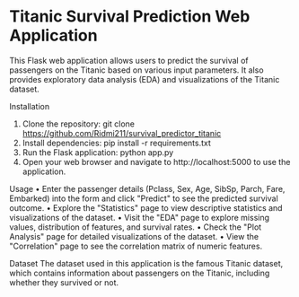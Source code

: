 # Titanic Survival Prediction Web Application

This Flask web application allows users to predict the survival of passengers on the Titanic based on various input parameters. It also provides exploratory data analysis (EDA) and visualizations of the Titanic dataset.

Installation
1.	Clone the repository:
git clone https://github.com/Ridmi211/survival_predictor_titanic
2.	Install dependencies:
pip install -r requirements.txt 
3.	Run the Flask application:
python app.py 
4.	Open your web browser and navigate to http://localhost:5000 to use the application.

Usage
•	Enter the passenger details (Pclass, Sex, Age, SibSp, Parch, Fare, Embarked) into the form and click "Predict" to see the predicted survival outcome.
•	Explore the "Statistics" page to view descriptive statistics and visualizations of the dataset.
•	Visit the "EDA" page to explore missing values, distribution of features, and survival rates.
•	Check the "Plot Analysis" page for detailed visualizations of the dataset.
•	View the "Correlation" page to see the correlation matrix of numeric features.

Dataset
The dataset used in this application is the famous Titanic dataset, which contains information about passengers on the Titanic, including whether they survived or not.


